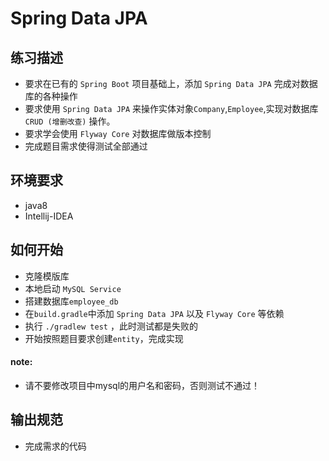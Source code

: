 # Spring Data JPA

## 练习描述
- 要求在已有的 `Spring Boot` 项目基础上，添加 `Spring Data JPA` 完成对数据库的各种操作
- 要求使用 `Spring Data JPA` 来操作实体对象`Company`,`Employee`,实现对数据库 `CRUD (增删改查)` 操作。
- 要求学会使用 `Flyway Core` 对数据库做版本控制
- 完成题目需求使得测试全部通过

## 环境要求
- java8
- Intellij-IDEA

## 如何开始
- 克隆模版库
- 本地启动 `MySQL Service` 
- 搭建数据库`employee_db`
- 在`build.gradle`中添加 `Spring Data JPA` 以及 `Flyway Core` 等依赖
- 执行 `./gradlew test` ，此时测试都是失败的
- 开始按照题目要求创建`entity`，完成实现

#### note:
- 请不要修改项目中mysql的用户名和密码，否则测试不通过！

## 输出规范
- 完成需求的代码